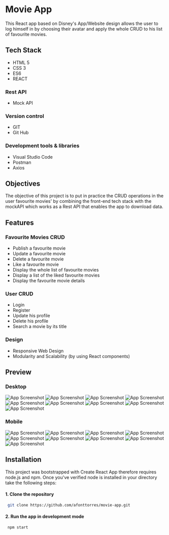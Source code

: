 
# Movie App
This React app based on Disney's App/Website design allows the user to log himself in by choosing their avatar and apply the whole CRUD to his list of favourite movies.

## Tech Stack
+ HTML 5
+ CSS 3
+ ES6
+ REACT

### Rest API
+ Mock API

### Version control
+ GIT
+ Git Hub

### Development tools & libraries
+ Visual Studio Code
+ Postman
+ Axios

## Objectives
The objective of this project is to put in practice the CRUD operations in the user favourite movies' by combining the front-end tech stack with the mockAPI which works as a Rest API that enables the app to download data.

## Features
### Favourite Movies CRUD
+ Publish a favourite movie
+ Update a favourite movie
+ Delete a favourite movie
+ Like a favourite movie
+ Display the whole list of favourite movies
+ Display a list of the liked favourite movies 
+ Display the favourite movie details

### User CRUD
+ Login
+ Register
+ Update his profile
+ Delete his profile
+ Search a movie by its title

### Design
+ Responsive Web Design
+ Modularity and Scalability (by using React components)

## Preview
### Desktop
![App Screenshot](./assets/desk/login-desk.png)
![App Screenshot](./assets/desk/home-desk.png)
![App Screenshot](./assets/desk/detail-desk.png)
![App Screenshot](./assets/desk/searcher-desk.png)
![App Screenshot](./assets/desk/upload-desk.png)
![App Screenshot](./assets/desk/upload-modal-desk.png)
![App Screenshot](./assets/desk/user-settings-desk.png)
![App Screenshot](./assets/desk/update-user-settings-desk.png)
![App Screenshot](./assets/desk/user-update-desk.png)

### Mobile
![App Screenshot](./assets/mobile/login-mb.png)
![App Screenshot](./assets/mobile/home-mb.png)
![App Screenshot](./assets/mobile/detail-mb.png)
![App Screenshot](./assets/mobile/searcher-mb.png)
![App Screenshot](./assets/mobile/update-mb.png)
![App Screenshot](./assets/mobile/update-modal-mb.png)
![App Screenshot](./assets/mobile/user-settings-mb.png)
![App Screenshot](./assets/mobile/update-user-settings-mb.png)
![App Screenshot](./assets/mobile/user-update-mb.png)


## Installation

This project was bootstrapped with Create React App therefore requires node.js and npm.  Once you've verified node is installed in your directory take the following steps:

#### 1. Clone the repository
```bash
 git clone https://github.com/afonttorres/movie-app.git
```


#### 2. Run the app in development mode
```bash
 npm start
 ``` 


